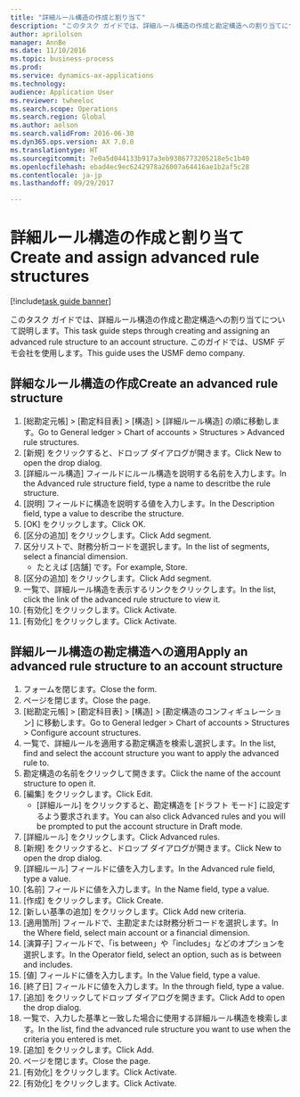 ```yaml
--- 
title: "詳細ルール構造の作成と割り当て"
description: "このタスク ガイドでは、詳細ルール構造の作成と勘定構造への割り当てについて説明します。"
author: aprilolson
manager: AnnBe
ms.date: 11/10/2016
ms.topic: business-process
ms.prod: 
ms.service: dynamics-ax-applications
ms.technology: 
audience: Application User
ms.reviewer: twheeloc
ms.search.scope: Operations
ms.search.region: Global
ms.author: aolson
ms.search.validFrom: 2016-06-30
ms.dyn365.ops.version: AX 7.0.0
ms.translationtype: HT
ms.sourcegitcommit: 7e0a5d044133b917a3eb9386773205218e5c1b40
ms.openlocfilehash: ebad4ec9ec6242978a26007a64416ae1b2af5c28
ms.contentlocale: ja-jp
ms.lasthandoff: 09/29/2017

---
```

# <a name="create-and-assign-advanced-rule-structures"></a><span data-ttu-id="1c6c0-103">詳細ルール構造の作成と割り当て</span><span class="sxs-lookup"><span data-stu-id="1c6c0-103">Create and assign advanced rule structures</span></span>

[!include[task guide banner](../../includes/task-guide-banner.md)]

<span data-ttu-id="1c6c0-104">このタスク ガイドでは、詳細ルール構造の作成と勘定構造への割り当てについて説明します。</span><span class="sxs-lookup"><span data-stu-id="1c6c0-104">This task guide steps through creating and assigning an advanced rule structure to an account structure.</span></span> <span data-ttu-id="1c6c0-105">このガイドでは、USMF デモ会社を使用します。</span><span class="sxs-lookup"><span data-stu-id="1c6c0-105">This guide uses the USMF demo company.</span></span>


## <a name="create-an-advanced-rule-structure"></a><span data-ttu-id="1c6c0-106">詳細なルール構造の作成</span><span class="sxs-lookup"><span data-stu-id="1c6c0-106">Create an advanced rule structure</span></span>
1. <span data-ttu-id="1c6c0-107">[総勘定元帳] > [勘定科目表] > [構造] > [詳細ルール構造] の順に移動します。</span><span class="sxs-lookup"><span data-stu-id="1c6c0-107">Go to General ledger > Chart of accounts > Structures > Advanced rule structures.</span></span>
2. <span data-ttu-id="1c6c0-108">[新規] をクリックすると、ドロップ ダイアログが開きます。</span><span class="sxs-lookup"><span data-stu-id="1c6c0-108">Click New to open the drop dialog.</span></span>
3. <span data-ttu-id="1c6c0-109">[詳細ルール構造] フィールドにルール構造を説明する名前を入力します。</span><span class="sxs-lookup"><span data-stu-id="1c6c0-109">In the Advanced rule structure field, type a name to descritbe the rule structure.</span></span>
4. <span data-ttu-id="1c6c0-110">[説明] フィールドに構造を説明する値を入力します。</span><span class="sxs-lookup"><span data-stu-id="1c6c0-110">In the Description field, type a value to describe the structure.</span></span>
5. <span data-ttu-id="1c6c0-111">[OK] をクリックします。</span><span class="sxs-lookup"><span data-stu-id="1c6c0-111">Click OK.</span></span>
6. <span data-ttu-id="1c6c0-112">[区分の追加] をクリックします。</span><span class="sxs-lookup"><span data-stu-id="1c6c0-112">Click Add segment.</span></span>
7. <span data-ttu-id="1c6c0-113">区分リストで、財務分析コードを選択します。</span><span class="sxs-lookup"><span data-stu-id="1c6c0-113">In the list of segments, select a financial dimension.</span></span>
    * <span data-ttu-id="1c6c0-114">たとえば [店舗] です。</span><span class="sxs-lookup"><span data-stu-id="1c6c0-114">For example, Store.</span></span>  
8. <span data-ttu-id="1c6c0-115">[区分の追加] をクリックします。</span><span class="sxs-lookup"><span data-stu-id="1c6c0-115">Click Add segment.</span></span>
9. <span data-ttu-id="1c6c0-116">一覧で、詳細ルール構造を表示するリンクをクリックします。</span><span class="sxs-lookup"><span data-stu-id="1c6c0-116">In the list, click the link of the advanced rule structure to view it.</span></span>
10. <span data-ttu-id="1c6c0-117">[有効化] をクリックします。</span><span class="sxs-lookup"><span data-stu-id="1c6c0-117">Click Activate.</span></span>
11. <span data-ttu-id="1c6c0-118">[有効化] をクリックします。</span><span class="sxs-lookup"><span data-stu-id="1c6c0-118">Click Activate.</span></span>

## <a name="apply-an-advanced-rule-structure-to-an-account-structure"></a><span data-ttu-id="1c6c0-119">詳細ルール構造の勘定構造への適用</span><span class="sxs-lookup"><span data-stu-id="1c6c0-119">Apply an advanced rule structure to an account structure</span></span>
1. <span data-ttu-id="1c6c0-120">フォームを閉じます。</span><span class="sxs-lookup"><span data-stu-id="1c6c0-120">Close the form.</span></span>
2. <span data-ttu-id="1c6c0-121">ページを閉じます。</span><span class="sxs-lookup"><span data-stu-id="1c6c0-121">Close the page.</span></span>
3. <span data-ttu-id="1c6c0-122">[総勘定元帳] > [勘定科目表] > [構造] > [勘定構造のコンフィギュレーション] に移動します。</span><span class="sxs-lookup"><span data-stu-id="1c6c0-122">Go to General ledger > Chart of accounts > Structures > Configure account structures.</span></span>
4. <span data-ttu-id="1c6c0-123">一覧で、詳細ルールを適用する勘定構造を検索し選択します。</span><span class="sxs-lookup"><span data-stu-id="1c6c0-123">In the list, find and select the account structure you want to apply the advanced rule to.</span></span>
5. <span data-ttu-id="1c6c0-124">勘定構造の名前をクリックして開きます。</span><span class="sxs-lookup"><span data-stu-id="1c6c0-124">Click the name of the account structure to open it.</span></span>
6. <span data-ttu-id="1c6c0-125">[編集] をクリックします。</span><span class="sxs-lookup"><span data-stu-id="1c6c0-125">Click Edit.</span></span>
    * <span data-ttu-id="1c6c0-126">[詳細ルール] をクリックすると、勘定構造を [ドラフト モード] に設定するよう要求されます。</span><span class="sxs-lookup"><span data-stu-id="1c6c0-126">You can also click Advanced rules and you will be prompted to put the account structure in Draft mode.</span></span>  
7. <span data-ttu-id="1c6c0-127">[詳細ルール] をクリックします。</span><span class="sxs-lookup"><span data-stu-id="1c6c0-127">Click Advanced rules.</span></span>
8. <span data-ttu-id="1c6c0-128">[新規] をクリックすると、ドロップ ダイアログが開きます。</span><span class="sxs-lookup"><span data-stu-id="1c6c0-128">Click New to open the drop dialog.</span></span>
9. <span data-ttu-id="1c6c0-129">[詳細ルール] フィールドに値を入力します。</span><span class="sxs-lookup"><span data-stu-id="1c6c0-129">In the Advanced rule field, type a value.</span></span>
10. <span data-ttu-id="1c6c0-130">[名前] フィールドに値を入力します。</span><span class="sxs-lookup"><span data-stu-id="1c6c0-130">In the Name field, type a value.</span></span>
11. <span data-ttu-id="1c6c0-131">[作成] をクリックします。</span><span class="sxs-lookup"><span data-stu-id="1c6c0-131">Click Create.</span></span>
12. <span data-ttu-id="1c6c0-132">[新しい基準の追加] をクリックします。</span><span class="sxs-lookup"><span data-stu-id="1c6c0-132">Click Add new criteria.</span></span>
13. <span data-ttu-id="1c6c0-133">[適用箇所] フィールドで、主勘定または財務分析コードを選択します。</span><span class="sxs-lookup"><span data-stu-id="1c6c0-133">In the Where field, select main account or a financial dimension.</span></span>
14. <span data-ttu-id="1c6c0-134">[演算子] フィールドで、「is between」や「includes」などのオプションを選択します。</span><span class="sxs-lookup"><span data-stu-id="1c6c0-134">In the Operator field, select an option, such as is between and includes.</span></span>
15. <span data-ttu-id="1c6c0-135">[値] フィールドに値を入力します。</span><span class="sxs-lookup"><span data-stu-id="1c6c0-135">In the Value field, type a value.</span></span>
16. <span data-ttu-id="1c6c0-136">[終了日] フィールドに値を入力します。</span><span class="sxs-lookup"><span data-stu-id="1c6c0-136">In the through field, type a value.</span></span>
17. <span data-ttu-id="1c6c0-137">[追加] をクリックしてドロップ ダイアログを開きます。</span><span class="sxs-lookup"><span data-stu-id="1c6c0-137">Click Add to open the drop dialog.</span></span>
18. <span data-ttu-id="1c6c0-138">一覧で、入力した基準と一致した場合に使用する詳細ルール構造を検索します。</span><span class="sxs-lookup"><span data-stu-id="1c6c0-138">In the list, find the advanced rule structure you want to use when the criteria you entered is met.</span></span>
19. <span data-ttu-id="1c6c0-139">[追加] をクリックします。</span><span class="sxs-lookup"><span data-stu-id="1c6c0-139">Click Add.</span></span>
20. <span data-ttu-id="1c6c0-140">ページを閉じます。</span><span class="sxs-lookup"><span data-stu-id="1c6c0-140">Close the page.</span></span>
21. <span data-ttu-id="1c6c0-141">[有効化] をクリックします。</span><span class="sxs-lookup"><span data-stu-id="1c6c0-141">Click Activate.</span></span>
22. <span data-ttu-id="1c6c0-142">[有効化] をクリックします。</span><span class="sxs-lookup"><span data-stu-id="1c6c0-142">Click Activate.</span></span>


